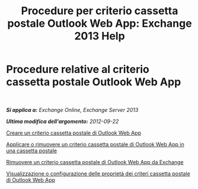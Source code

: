﻿---
title: 'Procedure per criterio cassetta postale Outlook Web App: Exchange 2013 Help'
TOCTitle: Procedure relative al criterio cassetta postale Outlook Web App
ms:assetid: 2f9fc960-6d0b-472a-a81a-6d8b629b4d5d
ms:mtpsurl: https://technet.microsoft.com/it-it/library/JJ674295(v=EXCHG.150)
ms:contentKeyID: 50480356
ms.date: 05/22/2018
mtps_version: v=EXCHG.150
ms.translationtype: MT
---

# Procedure relative al criterio cassetta postale Outlook Web App

 

_**Si applica a:** Exchange Online, Exchange Server 2013_

_**Ultima modifica dell'argomento:** 2012-09-22_

[Creare un criterio cassetta postale di Outlook Web App](create-an-outlook-web-app-mailbox-policy-exchange-2013-help.md)

[Applicare o rimuovere un criterio cassetta postale di Outlook Web App in una cassetta postale](https://docs.microsoft.com/it-it/exchange/clients-and-mobile-in-exchange-online/outlook-on-the-web/apply-or-remove-outlook-web-app-mailbox-policy)

[Rimuovere un criterio cassetta postale di Outlook Web App da Exchange](remove-an-outlook-web-app-mailbox-policy-from-exchange-exchange-2013-help.md)

[Visualizzazione o configurazione delle proprietà dei criteri cassetta postale di Outlook Web App](view-or-configure-outlook-web-app-mailbox-policy-properties-exchange-2013-help.md)

